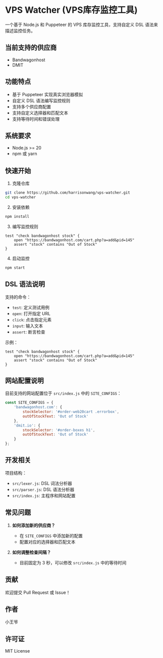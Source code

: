 # VPS Watcher (VPS库存监控工具)

一个基于 Node.js 和 Puppeteer 的 VPS 库存监控工具，支持自定义 DSL 语法来描述监控任务。

## 当前支持的供应商

- Bandwagonhost
- DMIT

## 功能特点

- 基于 Puppeteer 实现真实浏览器模拟
- 自定义 DSL 语法编写监控规则
- 支持多个供应商配置
- 支持自定义选择器和匹配文本
- 支持等待时间和错误处理

## 系统要求

- Node.js >= 20
- npm 或 yarn

## 快速开始

1. 克隆仓库

```bash
git clone https://github.com/harrisonwang/vps-watcher.git
cd vps-watcher
```

2. 安装依赖

```bash
npm install
```

3. 编写监控规则

```dsl
test "check bandwagonhost stock" {
    open "https://bandwagonhost.com/cart.php?a=add&pid=145"
    assert "stock" contains "Out of Stock"
}
```

4. 启动监控

```bash
npm start
```

## DSL 语法说明

支持的命令：

- `test`: 定义测试用例
- `open`: 打开指定 URL
- `click`: 点击指定元素
- `input`: 输入文本
- `assert`: 断言检查

示例：

```dsl
test "check bandwagonhost stock" {
    open "https://bandwagonhost.com/cart.php?a=add&pid=145"
    assert "stock" contains "Out of Stock"
}
```

## 网站配置说明

目前支持的网站配置位于 `src/index.js` 中的 `SITE_CONFIGS`：

```javascript
const SITE_CONFIGS = {
    'bandwagonhost.com': {
        stockSelector: '#order-web20cart .errorbox',
        outOfStockText: 'Out of Stock'
    },
    'dmit.io': {
        stockSelector: '#order-boxes h1',
        outOfStockText: 'Out of Stock'
    }
};
```

## 开发相关

项目结构：

- `src/lexer.js`: DSL 词法分析器
- `src/parser.js`: DSL 语法分析器
- `src/index.js`: 主程序和网站配置

## 常见问题

1. **如何添加新的供应商？**
   - 在 `SITE_CONFIGS` 中添加新的配置
   - 配置对应的选择器和匹配文本

2. **如何调整检查间隔？**
   - 目前固定为 3 秒，可以修改 `src/index.js` 中的等待时间

## 贡献

欢迎提交 Pull Request 或 Issue！

## 作者

小王爷

## 许可证

MIT License
